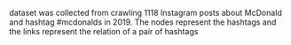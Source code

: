dataset was collected from crawling 1118 Instagram posts about McDonald and hashtag #mcdonalds in 2019. The nodes represent the hashtags and the links represent the relation of a pair of hashtags

<!---
mohsenebadi/mohsenebadi is a ✨ special ✨ repository because its `README.md` (this file) appears on your GitHub profile.
You can click the Preview link to take a look at your changes.
--->
